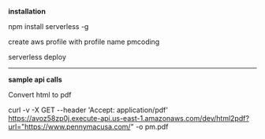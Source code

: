**installation**

npm install serverless -g

create aws profile with profile name pmcoding

serverless deploy

---
**sample api calls**


Convert html to pdf

curl -v -X GET --header 'Accept: application/pdf' https://avoz58zp0j.execute-api.us-east-1.amazonaws.com/dev/html2pdf?url="https://www.pennymacusa.com/" -o pm.pdf
